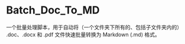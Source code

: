 # Batch_Doc_To_MD
一个批量处理脚本，用于自动将（一个文件夹下所有的、包括子文件夹内的） .doc、.docx 和 .pdf 文件快速批量转换为 Markdown (.md) 格式。
